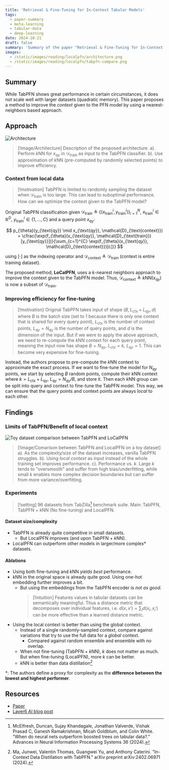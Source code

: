 ```yaml
---
title: 'Retrieval & Fine-Tuning for In-Context Tabular Models'
tags:
  - paper-summary
  - meta-learning
  - tabular-data
  - deep-learning
date: 2024-10-21
draft: false
summary: 'Summary of the paper "Retrieval & Fine-Tuning for In-Context Tabular Models"'
images:
  - /static/images/reading/localpfn/architecture.png
  - /static/images/reading/localpfn/tabpfn-compare.png
---
```


## Summary

While TabPFN shows great performance in certain circumstances, it does not scale well with larger datasets (quadratic memory). This paper proposes a method to improve the _context_ given to the PFN model by using a nearest-neighbors based approach.

## Approach

![Architecture](/static/images/reading/localpfn/architecture.png)

> [!image/Architecture]
> Description of the proposed architecture.
> a). Perform $k$NN for $x_{\text{qy}}$ in $\mathcal{D}_{\text{train}}$ as input to the TabPFN classifier.
> b). Use approximation of $k$NN (pre-computed by randomly selected points) to improve efficiency.

### Context from local data

> [!motivation]
> TabPFN is limited to randomly sampling the dataset when $\mathcal{D}_{\text{train}}$ is too large. This can lead to suboptimal performance. How can we optimize the context given to the TabPFN model?

Original TabPFN classification given $\mathcal{D}_{\text{train}} \triangleq \{(x^i_{\text{train}}, y^i_{\text{train}})\}_{i=1}^{N}$, $x^{i}_{\text{train}} \in \mathbb{R}^D$, $y^{i}_{\text{train}} \in \{1, ... , C\}$ and a query point $x_{\text{qy}}$:

$$
p_{\theta}(y_{\text{qy}} \mid x_{\text{qy}}, \mathcal{D}_{\text{context}}) = \cfrac{\exp(f_{\theta}(x_{\text{qy}}, \mathcal{D}_{\text{train}})[y_{\text{qy}}])}{\sum_{c=1}^{C} \exp(f_{\theta}(x_{\text{qy}}, \mathcal{D}_{\text{context}})[c])}
$$

using $[\cdot]$ as the indexing operator and $\mathcal{D}_{\text{context}} \triangleq \mathcal{D}_{\text{train}}$ (context is entire training dataset).

The proposed method, **LoCalPFN**, uses a $k$-nearest neighbors approach to improve the context given to the TabPFN model. Thus, $\mathcal{D}_{\text{context}} \triangleq k\text{NN}(x_{\text{qy}})$ is now a subset of $\mathcal{D}_{\text{train}}$.

### Improving efficiency for fine-tuning

> [!motivation]
> Original TabPFN takes input of shape $(B, L_{\text{ctx}} + L_{\text{qy}}, d)$ where $B$ is the batch size (set to 1 because there is only one context that is shared for every query point), $L_{\text{ctx}}$ is the number of context points, $L_{\text{qy}} = N_{\text{qy}}$ is the number of query points, and $d$ is the dimension of the input. But if we were to apply the above approach, we need to re-compute the $k$NN context for each query point, meaning the input now has shape $B = N_{\text{qy}}$, $L_{ctx} = k$, $L_{qy} = 1$. This can become very expensive for fine-tuning.

Instead, the authors propose to pre-compute the $k$NN context to approximate the exact process. If we want to fine-tune the model for $N_{\text{qy}}$ points, we start by selecting $B$ random points, compute their $k$NN context where $k = L_{\text{ctx}} + L_{\text{qy}}$, $L_{\text{qy}} = N_{\text{qy}} / B$, and store it. Then each $k$NN group can be split into query and context to fine-tune the TabPFN model. This way, we can ensure that the query points and context points are always _local_ to each other.

## Findings

### Limits of TabPFN/Benefit of local context

![Toy dataset comparison between TabPFN and LoCalPFN](/static/images/reading/localpfn/tabpfn-compare.png)

> [!image/Comarison between TabPFN and LocalPFN on a toy dataset]
> a). As the complexity/size of the dataset increases, vanilla TabPFN struggles.
> b). Using _local context_ as input instead of the whole training set improves performance.
> c). Performance vs. $k$. Large $k$ tends to "oversmooth" and suffer from high bias/underfitting, while small $k$ enables more complex decision boundaries but can suffer from more variance/overfitting.

### Experiments

> [!setting]
> 96 datasets from TabZilla[^1] benchmark suite.
> Main: TabPFN, TabPFN + $k$NN (No fine-tuning) and LocalPFN.

#### Dataset size/complexity

- TabPFN is already quite competitive in small datasets.
  - But LocalPFN improves (and upon TabPFN + $k$NN).
- LocalPFN can outperform other models in larger/more complex\* datasets.

#### Ablations

- Using both fine-tuning and $k$NN yields _best_ performance.
- $k$NN in the original space is already quite good. Using one-hot embedding further improves a bit.
  - But using the embeddings from the TabPFN encoder is _not as good_.
    > [!intuition]
    > Features values in tabular datasets can be semantically meaningful. Thus a distance metric that decomposes over individual features, i.e. $d(x, x') = \sum_{i} d(x_i, x_i')$ can be more effective than a learned distance metric.
- Using the local context is better than using the global context.
  - Instead of a single randomly-sampled context, compare against variations that try to use the full data for a *global* context.
    - Compared against random ensemble and ensemble with no overlap.
  - When not fine-tuning (TabPFN + $k$NN), $k$ does not matter as much. But when fine-tuning (LocalPFN), more $k$ can be better.
  - $k$NN is better than data distillation[^2]

\*: The authors define a proxy for complexity as the **difference between the lowest and highest performer**.

## Resources

- [Paper](https://arxiv.org/abs/2406.05207)
- [Layer6 AI blog post](https://layer6.ai/introducing-localpfn-to-improve-tabular-foundation-models/)

[^1]: McElfresh, Duncan, Sujay Khandagale, Jonathan Valverde, Vishak Prasad C, Ganesh Ramakrishnan, Micah Goldblum, and Colin White. "When do neural nets outperform boosted trees on tabular data?." Advances in Neural Information Processing Systems 36 (2024).
[^2]: Ma, Junwei, Valentin Thomas, Guangwei Yu, and Anthony Caterini. "In-Context Data Distillation with TabPFN." arXiv preprint arXiv:2402.06971 (2024).


